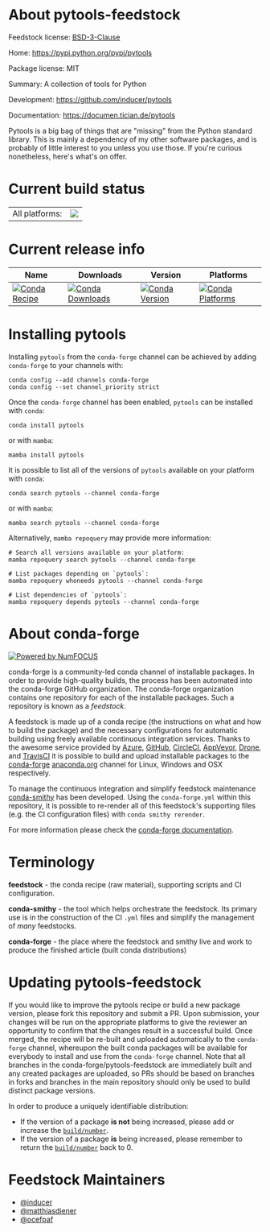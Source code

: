 About pytools-feedstock
=======================

Feedstock license: [BSD-3-Clause](https://github.com/conda-forge/pytools-feedstock/blob/main/LICENSE.txt)

Home: https://pypi.python.org/pypi/pytools

Package license: MIT

Summary: A collection of tools for Python

Development: https://github.com/inducer/pytools

Documentation: https://documen.tician.de/pytools

Pytools is a big bag of things that are "missing" from the Python standard
library. This is mainly a dependency of my other software packages, and is
probably of little interest to you unless you use those. If you're curious
nonetheless, here's what's on offer.


Current build status
====================


<table><tr><td>All platforms:</td>
    <td>
      <a href="https://dev.azure.com/conda-forge/feedstock-builds/_build/latest?definitionId=4669&branchName=main">
        <img src="https://dev.azure.com/conda-forge/feedstock-builds/_apis/build/status/pytools-feedstock?branchName=main">
      </a>
    </td>
  </tr>
</table>

Current release info
====================

| Name | Downloads | Version | Platforms |
| --- | --- | --- | --- |
| [![Conda Recipe](https://img.shields.io/badge/recipe-pytools-green.svg)](https://anaconda.org/conda-forge/pytools) | [![Conda Downloads](https://img.shields.io/conda/dn/conda-forge/pytools.svg)](https://anaconda.org/conda-forge/pytools) | [![Conda Version](https://img.shields.io/conda/vn/conda-forge/pytools.svg)](https://anaconda.org/conda-forge/pytools) | [![Conda Platforms](https://img.shields.io/conda/pn/conda-forge/pytools.svg)](https://anaconda.org/conda-forge/pytools) |

Installing pytools
==================

Installing `pytools` from the `conda-forge` channel can be achieved by adding `conda-forge` to your channels with:

```
conda config --add channels conda-forge
conda config --set channel_priority strict
```

Once the `conda-forge` channel has been enabled, `pytools` can be installed with `conda`:

```
conda install pytools
```

or with `mamba`:

```
mamba install pytools
```

It is possible to list all of the versions of `pytools` available on your platform with `conda`:

```
conda search pytools --channel conda-forge
```

or with `mamba`:

```
mamba search pytools --channel conda-forge
```

Alternatively, `mamba repoquery` may provide more information:

```
# Search all versions available on your platform:
mamba repoquery search pytools --channel conda-forge

# List packages depending on `pytools`:
mamba repoquery whoneeds pytools --channel conda-forge

# List dependencies of `pytools`:
mamba repoquery depends pytools --channel conda-forge
```


About conda-forge
=================

[![Powered by
NumFOCUS](https://img.shields.io/badge/powered%20by-NumFOCUS-orange.svg?style=flat&colorA=E1523D&colorB=007D8A)](https://numfocus.org)

conda-forge is a community-led conda channel of installable packages.
In order to provide high-quality builds, the process has been automated into the
conda-forge GitHub organization. The conda-forge organization contains one repository
for each of the installable packages. Such a repository is known as a *feedstock*.

A feedstock is made up of a conda recipe (the instructions on what and how to build
the package) and the necessary configurations for automatic building using freely
available continuous integration services. Thanks to the awesome service provided by
[Azure](https://azure.microsoft.com/en-us/services/devops/), [GitHub](https://github.com/),
[CircleCI](https://circleci.com/), [AppVeyor](https://www.appveyor.com/),
[Drone](https://cloud.drone.io/welcome), and [TravisCI](https://travis-ci.com/)
it is possible to build and upload installable packages to the
[conda-forge](https://anaconda.org/conda-forge) [anaconda.org](https://anaconda.org/)
channel for Linux, Windows and OSX respectively.

To manage the continuous integration and simplify feedstock maintenance
[conda-smithy](https://github.com/conda-forge/conda-smithy) has been developed.
Using the ``conda-forge.yml`` within this repository, it is possible to re-render all of
this feedstock's supporting files (e.g. the CI configuration files) with ``conda smithy rerender``.

For more information please check the [conda-forge documentation](https://conda-forge.org/docs/).

Terminology
===========

**feedstock** - the conda recipe (raw material), supporting scripts and CI configuration.

**conda-smithy** - the tool which helps orchestrate the feedstock.
                   Its primary use is in the construction of the CI ``.yml`` files
                   and simplify the management of *many* feedstocks.

**conda-forge** - the place where the feedstock and smithy live and work to
                  produce the finished article (built conda distributions)


Updating pytools-feedstock
==========================

If you would like to improve the pytools recipe or build a new
package version, please fork this repository and submit a PR. Upon submission,
your changes will be run on the appropriate platforms to give the reviewer an
opportunity to confirm that the changes result in a successful build. Once
merged, the recipe will be re-built and uploaded automatically to the
`conda-forge` channel, whereupon the built conda packages will be available for
everybody to install and use from the `conda-forge` channel.
Note that all branches in the conda-forge/pytools-feedstock are
immediately built and any created packages are uploaded, so PRs should be based
on branches in forks and branches in the main repository should only be used to
build distinct package versions.

In order to produce a uniquely identifiable distribution:
 * If the version of a package **is not** being increased, please add or increase
   the [``build/number``](https://docs.conda.io/projects/conda-build/en/latest/resources/define-metadata.html#build-number-and-string).
 * If the version of a package **is** being increased, please remember to return
   the [``build/number``](https://docs.conda.io/projects/conda-build/en/latest/resources/define-metadata.html#build-number-and-string)
   back to 0.

Feedstock Maintainers
=====================

* [@inducer](https://github.com/inducer/)
* [@matthiasdiener](https://github.com/matthiasdiener/)
* [@ocefpaf](https://github.com/ocefpaf/)

